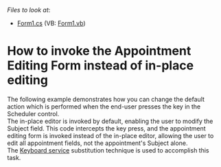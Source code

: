 <!-- default file list -->
*Files to look at*:

* [Form1.cs](./CS/Form1.cs) (VB: [Form1.vb](./VB/Form1.vb))
<!-- default file list end -->
# How to invoke the Appointment Editing Form instead of in-place editing 


<p>The following example demonstrates how you can change the default action which is performed when the end-user presses the key in the Scheduler control. <br />
The in-place editor is invoked by default, enabling the user to modify the Subject field. This code intercepts the key press, and the appointment editing form is invoked instead of the in-place editor, allowing the user to edit all appointment fields, not the appointment's Subject alone.<br />
The <a href="http://documentation.devexpress.com/#WindowsForms/CustomDocument4107">Keyboard service</a> substitution technique is used to accomplish this task.</p>

<br/>


